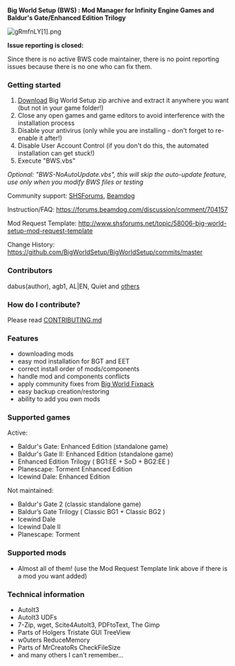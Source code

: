 **Big World Setup (BWS) : Mod Manager for Infinity Engine Games and Baldur's Gate/Enhanced Edition Trilogy**

![gRmfnLY[1].png](<https://github.com/BigWorldSetup/BigWorldSetup/raw/master/App/Pics/Preview.png>)

**Issue reporting is closed:**

Since there is no active BWS code maintainer, there is no point reporting issues because there is no one who can fix them.

### Getting started ###

1. [Download](<https://github.com/BigWorldSetup/BigWorldSetup/archive/master.zip>) Big World Setup zip archive and extract it anywhere you want (but not in your game folder!)
2. Close any open games and game editors to avoid interference with the installation process
3. Disable your antivirus (only while you are installing - don't forget to re-enable it after!)
4. Disable User Account Control (if you don't do this, the automated installation can get stuck!)
5. Execute "BWS.vbs"

*Optional: "BWS-NoAutoUpdate.vbs", this will skip the auto-update feature, use only when you modify BWS files or testing*

Community support: [SHSForums](<http://www.shsforums.net/topic/56670-big-world-setup-an-attempt-to-update-the-program>), [Beamdog](<https://forums.beamdog.com/discussion/44476/tool-big-world-setup-bws-mod-manager-for-baldurs-gate-enhanced-edition-trilogy-for-windows/p1>)

Instruction/FAQ: <https://forums.beamdog.com/discussion/comment/704157>

Mod Request Template: <http://www.shsforums.net/topic/58006-big-world-setup-mod-request-template>

Change History: <https://github.com/BigWorldSetup/BigWorldSetup/commits/master>

### Contributors ###

dabus(author), agb1, AL|EN, Quiet and [others](<https://github.com/BigWorldSetup/BigWorldSetup/graphs/contributors>)


### How do I contribute? ###
Please read [CONTRIBUTING.md](<https://github.com/BigWorldSetup/BigWorldSetup/blob/master/CONTRIBUTING.md>)


### Features ###

- downloading mods
- easy mod installation for BGT and EET
- correct install order of mods/components
- handle mod and components conflicts
- apply community fixes from [Big World Fixpack](<https://github.com/BiGWorldProject/BiG-World-Fixpack>)
- easy backup creation/restoring
- ability to add you own mods

### Supported games ###

Active:

- Baldur's Gate: Enhanced Edition (standalone game)
- Baldur's Gate II: Enhanced Edition (standalone game)
- Enhanced Edition Trilogy ( BG1:EE + SoD + BG2:EE )
- Planescape: Torment Enhanced Edition
- Icewind Dale: Enhanced Edition

Not maintained:

- Baldur's Gate 2 (classic standalone game)
- Baldur’s Gate Trilogy ( Classic BG1 + Classic BG2 )
- Icewind Dale
- Icewind Dale II
- Planescape: Torment

### Supported mods ###

- Almost all of them! (use the Mod Request Template link above if there is a mod you want added)

### Technical information

- AutoIt3
- AutoIt3 UDFs
- 7-Zip, wget, Scite4AutoIt3, PDFtoText, The Gimp
- Parts of Holgers Tristate GUI TreeView
- w0uters ReduceMemory
- Parts of MrCreatoRs CheckFileSize
- and many others I can't remember...

